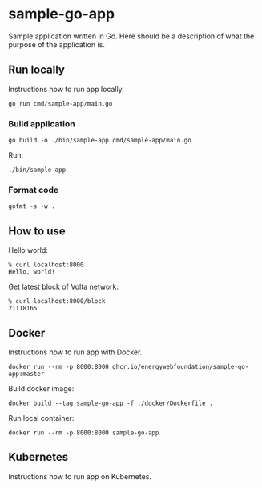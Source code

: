 # sample-go-app
Sample application written in Go. Here should be a description of what the purpose of the application is.

## Run locally
Instructions how to run app locally.


```
go run cmd/sample-app/main.go
```

### Build application
```
go build -o ./bin/sample-app cmd/sample-app/main.go
```

Run:
```
./bin/sample-app
```


### Format code
```
gofmt -s -w .
```


## How to use

Hello world:
```
% curl localhost:8000
Hello, world!
```


Get latest block of Volta network:
```
% curl localhost:8000/block
21118165
```

## Docker
Instructions how to run app with Docker.

```
docker run --rm -p 8000:8000 ghcr.io/energywebfoundation/sample-go-app:master
```


Build docker image:
```
docker build --tag sample-go-app -f ./docker/Dockerfile .
```

Run local container:
```
docker run --rm -p 8000:8000 sample-go-app
```



## Kubernetes
Instructions how to run app on Kubernetes.